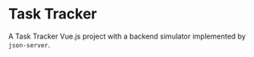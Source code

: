 # Task Tracker

A Task Tracker Vue.js project with a backend simulator implemented by `json-server`.